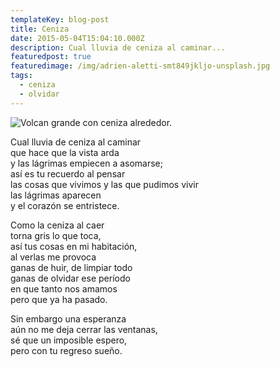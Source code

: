 ```yaml
---
templateKey: blog-post
title: Ceniza
date: 2015-05-04T15:04:10.000Z
description: Cual lluvia de ceniza al caminar...
featuredpost: true
featuredimage: /img/adrien-aletti-smt849jkljo-unsplash.jpg
tags:
  - ceniza
  - olvidar
---
```

![Volcan grande con ceniza alrededor.](/img/adrien-aletti-smt849jkljo-unsplash.jpg)



Cual lluvia de ceniza al caminar\
que hace que la vista arda\
y las lágrimas empiecen a asomarse;\
así es tu recuerdo al pensar\
las cosas que vivimos y las que pudimos vivir\
las lágrimas aparecen\
y el corazón se entristece.

Como la ceniza al caer\
torna gris lo que toca,\
así tus cosas en mi habitación,\
al verlas me provoca\
ganas de huir, de limpiar todo\
ganas de olvidar ese período\
en que tanto nos amamos\
pero que ya ha pasado.

Sin embargo una esperanza\
aún no me deja cerrar las ventanas,\
sé que un imposible espero,\
pero con tu regreso sueño.
